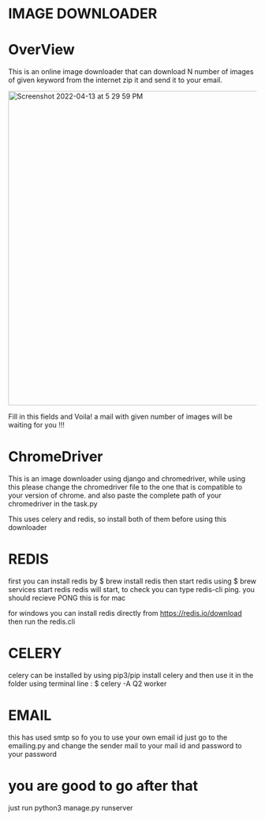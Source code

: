 # IMAGE DOWNLOADER
# OverView
This is an online image downloader that can download N number of images of given keyword from the internet zip it and send it to your email.

<img width="638" alt="Screenshot 2022-04-13 at 5 29 59 PM" src="https://user-images.githubusercontent.com/60423130/163175392-b4bb7072-9a5a-4c2e-a5c8-08bd7761c49d.png">

Fill in this fields and Voila! a mail with given number of images will be waiting for you !!!

# ChromeDriver
This is an image downloader using django and chromedriver, while using this please change the chromedriver file to the one that is compatible to your version of chrome.
and also paste the complete path of your chromedriver in the task.py

This uses celery and redis, so install both of them before using this downloader


# REDIS
first you can install redis by $ brew install redis
then start redis using $ brew services start redis
redis will start, to check you can type redis-cli ping.  you should recieve PONG
this is for mac

for windows you can install redis directly from https://redis.io/download
then run the redis.cli 


# CELERY
celery can be installed by using pip3/pip install celery
and then use it in the folder using terminal line : $ celery -A Q2 worker


# EMAIL

this has used smtp so fo you to use your own email id just go to the emailing.py and change the sender mail to your mail id and password to your password


# you are good to go after that 

just run python3 manage.py runserver
